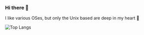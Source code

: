 ### Hi there 🌸

I like various OSes, but only the Unix based are deep in my heart 🩷

![Top Langs](https://github-readme-stats.vercel.app/api/top-langs/?username=MrSigma123&hide_progress=true&theme=tokyonight)

<!--
**MrSigma123/MrSigma123** is a ✨ _special_ ✨ repository because its `README.md` (this file) appears on your GitHub profile.

Here are some ideas to get you started:

- 🔭 I’m currently working on ...
- 🌱 I’m currently learning ...
- 👯 I’m looking to collaborate on ...
- 🤔 I’m looking for help with ...
- 💬 Ask me about ...
- 📫 How to reach me: ...
- 😄 Pronouns: ...
- ⚡ Fun fact: ...
-->
